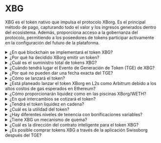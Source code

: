 # XBG

XBG es el token nativo que impulsa el protocolo XBorg. Es el principal método de pago, capturando todo el valor y los ingresos generados dentro del ecosistema. Además, proporciona acceso a la gobernanza del protocolo, permitiendo a los poseedores de tokens participar activamente en la configuración del futuro de la plataforma.

<details>

<summary>¿En qué blockchain se implementará el token XBG?</summary>

El token XBG está programado para ser implementado en la blockchain de Ethereum y se conectará con la red de Polygon para mejorar la escalabilidad y la eficiencia. Además, se reservará una asignación separada de tokens XBG para su implementación en la cadena Borg una vez que esté completamente operativa. Este enfoque multi-cadena asegura una amplia accesibilidad y versatilidad para nuestros poseedores de tokens.

</details>

<details>

<summary>¿Por qué ha decidido XBorg emitir un token?</summary>

XBorg está profundamente comprometido con fomentar un ecosistema centrado en la comunidad, y nuestra decisión de emitir un token refleja este compromiso. A diferencia de los modelos corporativos tradicionales que se centran en la acumulación de valor basada en acciones, todos los flujos de efectivo generados dentro de nuestro ecosistema se redirigen al tesoro de la DAO (Organización Autónoma Descentralizada). Este modelo facilita una mayor participación directa de la comunidad y alinea los intereses de manera más efectiva.

Al introducir el token XBG, creamos una economía dentro del protocolo donde el token sirve como el principal medio de transacción. Este movimiento señala un cambio hacia un modelo más participativo y dirigido por la comunidad, en el que cada miembro tiene voz en la dirección de la plataforma y comparte en su éxito. Es un enfoque innovador que subraya nuestra creencia en el potencial transformador de las redes descentralizadas.

</details>

<details>

<summary>¿Cuál es el suministro total de tokens XBG?</summary>

El suministro máximo de tokens XBG se ha establecido en 1,000,000,000 (1 mil millones).

</details>

<details>

<summary>¿Cuándo tendrá lugar el Evento de Generación de Token (TGE) de XBG?</summary>

El TGE aún no ha sido anunciado, pero es muy probable que tenga lugar hasta el segundo trimestre de 2024.

</details>

<details>

<summary>¿Por qué no pueden dar una fecha exacta del TGE?</summary>

Como equipo, creemos que la perspectiva criptográfica hacia el segundo trimestre de 2024 y cerca de las reducciones a la mitad de Bitcoin será positiva. El equipo de XBorg está actualmente en conversaciones con intercambios de primer nivel, cuyas opiniones tienen un peso considerable en la determinación del momento ideal para la cotización del token. Es importante señalar que lanzar un token durante períodos de liquidez e interés inciertos en monedas alternativas puede representar un riesgo.

Además, reconocemos que el valor de un token radica en la fortaleza del ecosistema en el que opera. Por lo tanto, nuestro objetivo es cultivar una base de usuarios de al menos 100,000 antes de lanzar el token.

Mirando hacia el futuro, nuestro equipo es optimista sobre el potencial del mercado criptográfico hacia el segundo trimestre de 2024, particularmente a la luz de las próximas reducciones a la mitad de Bitcoin.

</details>

<details>

<summary>¿Cómo se lanzará el token?</summary>

Planeamos lanzar el token a través de un Balancer Liquidity Bootstrapping Pool. Tenga en cuenta que esto puede cambiar según los requisitos del intercambio y las condiciones del mercado.

</details>

<details>

<summary>¿Está planeado lanzar el token XBorg en L2s como Arbitrum debido a los altos costos de gas esperados en Ethereum?</summary>

Sí, el token se lanzará en ETH como el mercado principal y se conectará en Polygon y, eventualmente, en otros L2s.

</details>

<details>

<summary>¿Cómo proporcionarán liquidez como en las piscinas XBorg/WETH?</summary>

El 5% del capital de la ronda semilla y una parte significativa de la venta pública se pondrán como liquidez en AMMs.

</details>

<details>

<summary>¿En qué intercambios se cotizará el token?</summary>

Estamos considerando discutir con las siguientes partes.

_Intercambios de primer nivel:_

* Binance
* Coinbase

_y intercambios de segundo nivel:_

* Kraken
* OKX
* ByBit
* Kucoin

Aunque ciertas discusiones han avanzado más que otras, no podemos confirmar ninguna cotización en intercambios debido a la existencia de acuerdos de no divulgación en torno a ciertas discusiones.

</details>

<details>

<summary>¿Tendrá el token liquidez en cadena?</summary>

Sí, se dispondrá de una piscina uniswap en la red de Ethereum (quickswap para Polygon) y XBorg proporcionará la liquidez inicial. Además, incentivaremos las provisiones de liquidez de terceros con recompensas LP. El 5% del capital de la ronda semilla y una parte significativa de la venta pública se pondrán como liquidez en AMMs.

</details>

<details>

<summary>¿Cuál es la utilidad del token?</summary>

El token XBG juega un papel crucial en la red, sirviendo como el principal medio de pago, gobernanza e incentivos del protocolo.

**Pagos en la aplicación y tarifas de la plataforma**

XBG es el principal método de pago y transacciones a través del protocolo, sujeto a ciertas tarifas. Para los usuarios de Web2 que prefieren el pago en fiat, XBorg adquiere el equivalente de tokens XBG en el mercado abierto. La lista de tarifas cobradas a través del protocolo se puede encontrar en la diapositiva: Sostenibilidad del Protocolo e Ingresos. Esas tarifas se cobran en XBG.

**Gobernanza**

El token XBG se utiliza para acciones de gobernanza en la DAO de XBorg tras el Evento de Generación de Token. Los poseedores de tokens XBG tienen la capacidad de votar sobre decisiones clave con respecto al desarrollo del protocolo.

**Staking**

El 50% de las tarifas e ingresos pagados en XBG están designados para el fondo de recompensas de staking. La cantidad de recompensas de staking recibidas se determina por la duración del período de bloqueo y el estado del individuo dentro del protocolo.

**Acceso al Protocolo**

Algunas funcionalidades y utilidades del protocolo están sujetas a restricciones de acceso basadas en la cantidad de XBG que se posee y el estado del usuario dentro del protocolo.

</details>

<details>

<summary>¿Hay diferentes niveles de tenencia con bonificaciones variables?</summary>

Actualmente, poseer tokens XBG no confiere ningún nivel particular; sin embargo, se debe tener en cuenta que el acceso a ciertas características estará condicionado por la cantidad de XBG que se tenga en posesión.

</details>

<details>

<summary>¿Tiene XBG un mecanismo de quema?</summary>

Actualmente, el 50% de los ingresos se asigna al rendimiento de staking mientras que el resto se asigna al tesoro. La gobernanza podría decidir la división exacta de los ingresos y asignar una parte para un mecanismo de quema.

</details>

<details>

<summary>¿Cuál es la dirección del contrato inteligente para el token XBG?</summary>

El contrato del token XBG no se ha implementado en testnet o mainnet. Por lo tanto, no hay direcciones de contrato disponibles.

</details>

<details>

<summary>¿Es posible comprar tokens XBG a través de la aplicación Swissborg después del TGE?</summary>

Es muy probable. Para ser listado en SwissBorg, el token XBG necesita estar listado en Kraken, Binance o LBank.

</details>